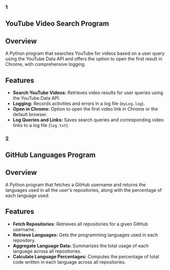 ### 1
## YouTube Video Search Program

## Overview
A Python program that searches YouTube for videos based on a user query using the YouTube Data API and offers the option to open the first result in Chrome, with comprehensive logging.

## Features

- **Search YouTube Videos:** Retrieves video results for user queries using the YouTube Data API.
- **Logging:** Records activities and errors in a log file (`myLog.log`).
- **Open in Chrome:** Option to open the first video link in Chrome or the default browser.
- **Log Queries and Links:** Saves search queries and corresponding video links to a log file (`log.txt`).

### 2
## GitHub Languages Program

## Overview
A Python program that fetches a GitHub username and returns the languages used in all the user's repositories, along with the percentage of each language used.

## Features
- **Fetch Repositories:** Retrieves all repositories for a given GitHub username.
- **Retrieve Languages:** Gets the programming languages used in each repository.
- **Aggregate Language Data:** Summarizes the total usage of each language across all repositories.
- **Calculate Language Percentages:** Computes the percentage of total code written in each language across all repositories.

